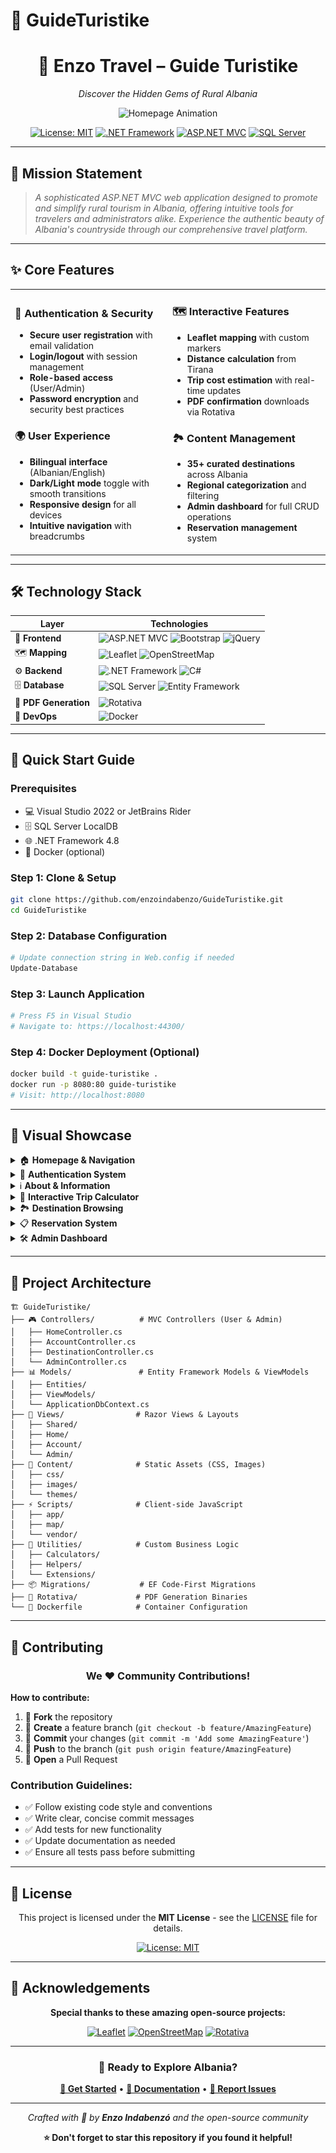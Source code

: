 # 🌟 GuideTuristike

<div align="center">

# 🚗 Enzo Travel – Guide Turistike

*Discover the Hidden Gems of Rural Albania*

![Homepage Animation](docs/screenshots/home.gif)

[![License: MIT](https://img.shields.io/badge/License-MIT-yellow.svg)](https://opensource.org/licenses/MIT)
[![.NET Framework](https://img.shields.io/badge/.NET%20Framework-4.8-blue.svg)](https://dotnet.microsoft.com/)
[![ASP.NET MVC](https://img.shields.io/badge/ASP.NET%20MVC-5-purple.svg)](https://docs.microsoft.com/en-us/aspnet/mvc/)
[![SQL Server](https://img.shields.io/badge/SQL%20Server-LocalDB-orange.svg)](https://docs.microsoft.com/en-us/sql/database-engine/configure-windows/sql-server-express-localdb)

</div>

---

## 🎯 **Mission Statement**

> *A sophisticated ASP.NET MVC web application designed to promote and simplify rural tourism in Albania, offering intuitive tools for travelers and administrators alike. Experience the authentic beauty of Albania's countryside through our comprehensive travel platform.*

---

## ✨ **Core Features**

<table>
<tr>
<td width="50%">

### 🔐 **Authentication & Security**
- **Secure user registration** with email validation
- **Login/logout** with session management
- **Role-based access** (User/Admin)
- **Password encryption** and security best practices

### 🌍 **User Experience**
- **Bilingual interface** (Albanian/English)
- **Dark/Light mode** toggle with smooth transitions
- **Responsive design** for all devices
- **Intuitive navigation** with breadcrumbs

</td>
<td width="50%">

### 🗺️ **Interactive Features**
- **Leaflet mapping** with custom markers
- **Distance calculation** from Tirana
- **Trip cost estimation** with real-time updates
- **PDF confirmation** downloads via Rotativa

### 🏞️ **Content Management**
- **35+ curated destinations** across Albania
- **Regional categorization** and filtering
- **Admin dashboard** for full CRUD operations
- **Reservation management** system

</td>
</tr>
</table>

---

## 🛠️ **Technology Stack**

<div align="center">

| **Layer** | **Technologies** |
|-----------|------------------|
| 🎨 **Frontend** | ![ASP.NET MVC](https://img.shields.io/badge/ASP.NET%20MVC-5-purple?style=flat-square) ![Bootstrap](https://img.shields.io/badge/Bootstrap-5-7952B3?style=flat-square&logo=bootstrap&logoColor=white) ![jQuery](https://img.shields.io/badge/jQuery-3.7.1-0769AD?style=flat-square&logo=jquery&logoColor=white) |
| 🗺️ **Mapping** | ![Leaflet](https://img.shields.io/badge/Leaflet.js-1.9.4-199900?style=flat-square&logo=leaflet&logoColor=white) ![OpenStreetMap](https://img.shields.io/badge/OpenStreetMap-7EBC6F?style=flat-square&logo=openstreetmap&logoColor=white) |
| ⚙️ **Backend** | ![.NET Framework](https://img.shields.io/badge/.NET%20Framework-4.8-512BD4?style=flat-square&logo=.net&logoColor=white) ![C#](https://img.shields.io/badge/C%23-239120?style=flat-square&logo=c-sharp&logoColor=white) |
| 🗄️ **Database** | ![SQL Server](https://img.shields.io/badge/SQL%20Server-CC2927?style=flat-square&logo=microsoft-sql-server&logoColor=white) ![Entity Framework](https://img.shields.io/badge/Entity%20Framework-6-512BD4?style=flat-square) |
| 📄 **PDF Generation** | ![Rotativa](https://img.shields.io/badge/Rotativa-wkhtmltopdf-FF6B6B?style=flat-square) |
| 🐳 **DevOps** | ![Docker](https://img.shields.io/badge/Docker-2496ED?style=flat-square&logo=docker&logoColor=white) |

</div>

---

## 🚀 **Quick Start Guide**

### **Prerequisites**
- 💻 Visual Studio 2022 or JetBrains Rider
- 🗄️ SQL Server LocalDB
- 🌐 .NET Framework 4.8
- 🐳 Docker (optional)

### **Step 1: Clone & Setup**
```bash
git clone https://github.com/enzoindabenzo/GuideTuristike.git
cd GuideTuristike
```

### **Step 2: Database Configuration**
```bash
# Update connection string in Web.config if needed
Update-Database
```

### **Step 3: Launch Application**
```bash
# Press F5 in Visual Studio
# Navigate to: https://localhost:44300/
```

### **Step 4: Docker Deployment (Optional)**
```bash
docker build -t guide-turistike .
docker run -p 8080:80 guide-turistike
# Visit: http://localhost:8080
```

---

## 📸 **Visual Showcase**

<details>
<summary>🏠 <strong>Homepage & Navigation</strong></summary>

![Homepage Animation](docs/screenshots/EnzoTravel.mp4)
*Dynamic homepage with smooth animations and intuitive navigation*

</details>

<details>
<summary>🔐 <strong>Authentication System</strong></summary>

| Registration | Login |
|-------------|--------|
| ![Register](docs/screenshots/register.png) | ![Login](docs/screenshots/login.png) |
*Secure user registration and login with modern UI design*

</details>

<details>
<summary>ℹ️ <strong>About & Information</strong></summary>

![About](docs/screenshots/about.png)
*Comprehensive overview of our mission and services*

</details>

<details>
<summary>🧮 <strong>Interactive Trip Calculator</strong></summary>

![Calculator](docs/screenshots/calculator.png)
*Real-time cost estimation with interactive map integration*

</details>

<details>
<summary>🏞️ <strong>Destination Browsing</strong></summary>

![Destinations](docs/screenshots/destinations.png)
*Explore 35+ curated destinations with advanced filtering*

</details>

<details>
<summary>📋 <strong>Reservation System</strong></summary>

| Reservation Form | PDF Export |
|------------------|------------|
| ![Reservation](docs/screenshots/reservation.png) | ![PDF](docs/screenshots/pdf.png) |
*Complete booking system with downloadable confirmations*

</details>

<details>
<summary>🛠️ <strong>Admin Dashboard</strong></summary>

### Location Management
| Overview | Edit | Delete |
|----------|------|--------|
| ![Admin Location](docs/screenshots/admin-location.png) | ![Edit Location](docs/screenshots/edit-location.png) | ![Delete Location](docs/screenshots/delete-location.png) |

### Destination Management
| Overview | Edit | View | Delete |
|----------|------|------|--------|
| ![Admin Destination](docs/screenshots/admin-destination.png) | ![Edit Destination](docs/screenshots/edit-destination.png) | ![View Destination](docs/screenshots/view-destination.png) | ![Delete Destination](docs/screenshots/delete-destination.png) |

### Reservation Management
![Admin Reservation](docs/screenshots/admin-reservation.png)
*Comprehensive admin panel for managing all aspects of the platform*

</details>

---

## 📁 **Project Architecture**

```
🏗️ GuideTuristike/
├── 🎮 Controllers/          # MVC Controllers (User & Admin)
│   ├── HomeController.cs
│   ├── AccountController.cs
│   ├── DestinationController.cs
│   └── AdminController.cs
├── 📊 Models/               # Entity Framework Models & ViewModels
│   ├── Entities/
│   ├── ViewModels/
│   └── ApplicationDbContext.cs
├── 🎨 Views/                # Razor Views & Layouts
│   ├── Shared/
│   ├── Home/
│   ├── Account/
│   └── Admin/
├── 💎 Content/              # Static Assets (CSS, Images)
│   ├── css/
│   ├── images/
│   └── themes/
├── ⚡ Scripts/              # Client-side JavaScript
│   ├── app/
│   ├── map/
│   └── vendor/
├── 🔧 Utilities/            # Custom Business Logic
│   ├── Calculators/
│   ├── Helpers/
│   └── Extensions/
├── 📦 Migrations/           # EF Code-First Migrations
├── 📄 Rotativa/             # PDF Generation Binaries
└── 🐳 Dockerfile            # Container Configuration
```

---

## 🤝 **Contributing**

<div align="center">

### We ❤️ Community Contributions!

</div>

**How to contribute:**

1. 🍴 **Fork** the repository
2. 🌿 **Create** a feature branch (`git checkout -b feature/AmazingFeature`)
3. 💾 **Commit** your changes (`git commit -m 'Add some AmazingFeature'`)
4. 🚀 **Push** to the branch (`git push origin feature/AmazingFeature`)
5. 📝 **Open** a Pull Request

### **Contribution Guidelines:**
- ✅ Follow existing code style and conventions
- ✅ Write clear, concise commit messages
- ✅ Add tests for new functionality
- ✅ Update documentation as needed
- ✅ Ensure all tests pass before submitting

---

## 📄 **License**

<div align="center">

This project is licensed under the **MIT License** - see the [LICENSE](LICENSE) file for details.

[![License: MIT](https://img.shields.io/badge/License-MIT-yellow.svg?style=for-the-badge)](https://opensource.org/licenses/MIT)

</div>

---

## 🙏 **Acknowledgements**

<div align="center">

**Special thanks to these amazing open-source projects:**

[![Leaflet](https://img.shields.io/badge/Leaflet-199900?style=for-the-badge&logo=leaflet&logoColor=white)](https://leafletjs.com/)
[![OpenStreetMap](https://img.shields.io/badge/OpenStreetMap-7EBC6F?style=for-the-badge&logo=openstreetmap&logoColor=white)](https://www.openstreetmap.org/)
[![Rotativa](https://img.shields.io/badge/Rotativa-PDF%20Generation-FF6B6B?style=for-the-badge)](https://github.com/webgio/Rotativa)

</div>

---

<div align="center">

### 🎯 **Ready to Explore Albania?**

**[🚀 Get Started](https://github.com/enzoindabenzo/GuideTuristike/fork)** • **[📖 Documentation](https://github.com/enzoindabenzo/GuideTuristike/wiki)** • **[🐛 Report Issues](https://github.com/enzoindabenzo/GuideTuristike/issues)**

---

*Crafted with 💙 by **Enzo Indabenzó** and the open-source community*

**⭐ Don't forget to star this repository if you found it helpful!**

</div>
